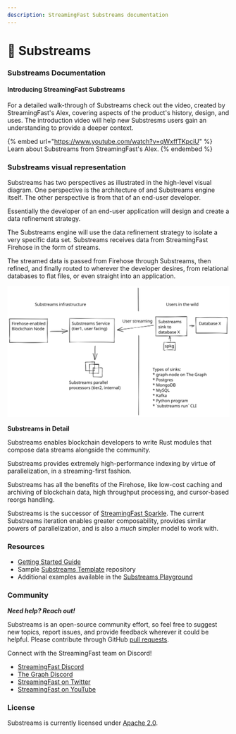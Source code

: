 ```yaml
---
description: StreamingFast Substreams documentation
---
```


# 🔀 Substreams

### Substreams Documentation

#### Introducing StreamingFast Substreams

For a detailed walk-through of Substreams check out the video, created by StreamingFast's Alex, covering aspects of the product's history, design, and uses. The introduction video will help new Substresms users gain an understanding to provide a deeper context.

{% embed url="https://www.youtube.com/watch?v=qWxffTKpciU" %}
Learn about Substreams from StreamingFast's Alex.
{% endembed %}

### Substreams visual representation

Substreams has two perspectives as illustrated in the high-level visual diagram. One perspective is the architecture of and Substreams engine itself. The other perspective is from that of an end-user developer. &#x20;

Essentially the developer of an end-user application will design and create a data refinement strategy.&#x20;

The Substreams engine will use the data refinement strategy to isolate a very specific data set. Substreams receives data from StreamingFast Firehose in the form of streams.&#x20;

The streamed data is passed from Firehose through Substreams, then refined, and finally routed to wherever the developer desires, from relational databases to flat files, or even straight into an application.&#x20;

<img src=".gitbook/assets/substreams.excalidraw (1).svg" alt="StreamingFast Substreams high-level visual diagram" class="gitbook-drawing">

**Substreams in Detail**&#x20;

Substreams enables blockchain developers to write Rust modules that compose data streams alongside the community.

Substreams provides extremely high-performance indexing by virtue of parallelization, in a streaming-first fashion.

Substreams has all the benefits of the Firehose, like low-cost caching and archiving of blockchain data, high throughput processing, and cursor-based reorgs handling.

Substreams is the successor of [StreamingFast Sparkle](https://github.com/streamingfast/sparkle). The current Substreams iteration enables greater composability, provides similar powers of parallelization, and is also a _much_ simpler model to work with.

### Resources

* [Getting Started Guide](developer-guide/overview.md)
* Sample [Substreams Template](https://github.com/streamingfast/substreams-template) repository
* Additional examples available in the [Substreams Playground](https://github.com/streamingfast/substreams-playground)&#x20;

### Community

_**Need help? Reach out!**_

Substreams is an open-source community effort, so feel free to suggest new topics, report issues, and provide feedback wherever it could be helpful. Please contribute through GitHub [pull requests](https://docs.github.com/en/pull-requests/collaborating-with-pull-requests/proposing-changes-to-your-work-with-pull-requests/about-pull-requests).

Connect with the StreamingFast team on Discord!

* [StreamingFast Discord](https://discord.gg/jZwqxJAvRs)
* [The Graph Discord](https://discord.gg/vtvv7FP)
* [StreamingFast on Twitter](https://twitter.com/streamingfastio)
* [StreamingFast on YouTube](https://www.youtube.com/c/streamingfast)

### License

Substreams is currently licensed under [Apache 2.0](../LICENSE/).
